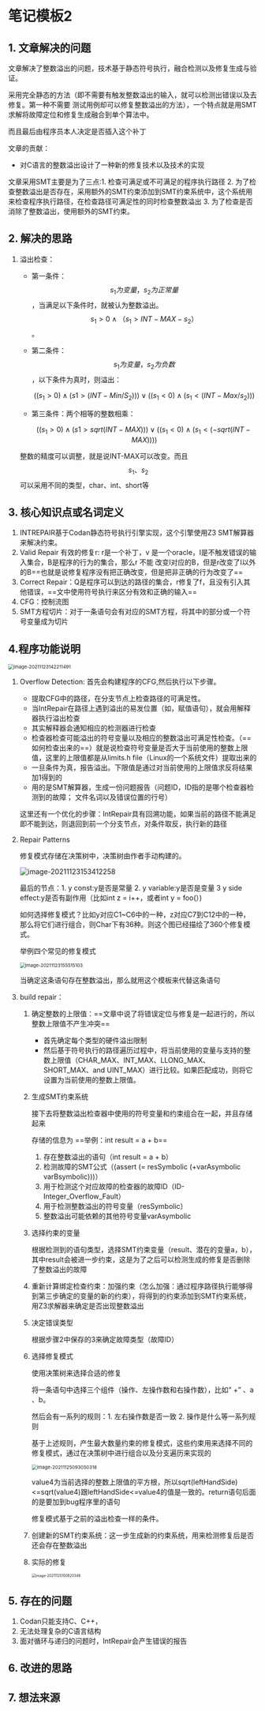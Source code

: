 # 笔记模板2

## 1. 文章解决的问题

文章解决了整数溢出的问题，技术基于静态符号执行，融合检测以及修复生成与验证。

采用完全静态的方法（即不需要有触发整数溢出的输入，就可以检测出错误以及去修复。第一种不需要 测试用例却可以修复整数溢出的方法），一个特点就是用SMT求解将故障定位和修复生成融合到单个算法中。

而且最后由程序员本人决定是否插入这个补丁

文章的贡献：

* 对C语言的整数溢出设计了一种新的修复技术以及技术的实现



文章采用SMT主要是为了三点:1. 检查可满足或不可满足的程序执行路径     2. 为了检查整数溢出是否存在，采用额外的SMT约束添加到SMT约束系统中，这个系统用来检查程序执行路径，在检查路径可满足性的同时检查整数溢出  3. 为了检查是否消除了整数溢出，使用额外的SMT约束。

## 2. 解决的思路

1. 溢出检查：

   * 第一条件：$$s_1为变量，s_2为正常量$$，当满足以下条件时，就被认为整数溢出。$$s_1 > 0 \wedge （s_1 > INT-MAX - s_2）$$。

   * 第二条件：$$s_1为变量，s_2为负数$$，以下条件为真时，则溢出：

     $$((s_1>0)\wedge(s1>(INT-Min/S_2))) \vee ((s_1 <0)\wedge(s_1 < (INT-Max / s_2)))$$

   * 第三条件：两个相等的整数相乘：

     $$((s_1>0)\wedge(s1>sqrt(INT-MAX))) \vee ((s_1 <0)\wedge (s_1 < (-sqrt(INT-MAX))))$$

   整数的精度可以调整，就是说INT-MAX可以改变。而且$$s_1、s_2$$可以采用不同的类型，char、int、short等

## 3. 核心知识点或名词定义

1. INTREPAIR基于Codan静态符号执行引擎实现，这个引擎使用Z3 SMT解算器来解决约束。
2. Valid Repair 有效的修复r: r是一个补丁，v 是一个oracle，I是不触发错误的输入集合，B是程序的行为的集合，那么r 不能 改变I对应的B，但是r改变了I以外的B==也就是说修复程序没有把正确改变，但是把非正确的行为改变了==
3. Correct Repair：Q是程序可以到达的路径的集合，r修复了f，且没有引入其他错误，==文中使用符号执行来区分有效和正确的输入==
4. CFG：控制流图
5. SMT方程切片：对于一条语句会有对应的SMT方程，将其中的部分或一个符号变量成为切片

## 4.程序功能说明

<img src="C:\Users\HDULAB601\AppData\Roaming\Typora\typora-user-images\image-20211123142211491.png" alt="image-20211123142211491" style="zoom: 67%;" />

1. Overflow Detection: 首先会构建程序的CFG,然后执行以下步骤。

   * 提取CFG中的路径，在分支节点上检查路径的可满足性。
   * 当IntRepair在路径上遇到溢出的易发位置（如，赋值语句），就会用解释器执行溢出检查
   * 其实解释器会通知相应的检测器进行检查
   * 检查器检查可能溢出的符号变量以及相应的整数溢出可满足性检查。（==如何检查出来的==）就是说检查符号变量是否大于当前使用的整数上限值，这里的上限值都是从limits.h file（Linux的一个系统文件）提取出来的
   * 一旦条件为真，报告溢出。下限值是通过对当前使用的上限值求反将结果加1得到的
   * 用的是SMT解算器，生成一份问题报告（问题ID，ID指的是哪个检查器检测到的故障； 文件名词以及错误位置的行号）

   这里还有一个优化的步骤：IntRepair具有回溯功能，如果当前的路径不能满足即不能到达，则退回到前一个分支节点，对条件取反，执行新的路径

2. Repair Patterns

   修复模式存储在决策树中，决策树由作者手动构建的。

   ![image-20211123153412258](C:\Users\HDULAB601\AppData\Roaming\Typora\typora-user-images\image-20211123153412258.png)

   最后的节点：1. y const:y是否是常量        2. y variable:y是否是变量        3 y side effect:y是否有副作用（比如int z = i++，或者int y  = foo(）)

   如何选择修复模式？比如y对应C1~C6中的一种，z对应C7到C12中的一种，那么将它们进行组合，则Char下有36种。则这个图已经描绘了360个修复模式。

   举例四个常见的修复模式

   <img src="C:\Users\HDULAB601\AppData\Roaming\Typora\typora-user-images\image-20211123155515103.png" alt="image-20211123155515103" style="zoom:67%;" />

   当确定这条语句存在整数溢出，那么就用这个模板来代替这条语句

3. build repair：

   1. 确定整数的上限值：==文章中说了将错误定位与修复是一起进行的，所以整数上限值不产生冲突==

      * 首先确定每个类型的硬件溢出限制
      * 然后基于符号执行的路径遍历过程中，将当前使用的变量与支持的整数上限值（CHAR_MAX、INT_MAX、LLONG_MAX、SHORT_MAX、and UINT_MAX）进行比较。如果匹配成功，则将它设置为当前使用的整数上限值。

   2. 生成SMT约束系统

      接下去将整数溢出检查器中使用的符号变量和约束组合在一起，并且存储起来
      
      存储的信息为 ==举例：int result = a + b==
      
      1. 存在整数溢出的语句（int result = a + b）
      2. 检测故障的SMT公式（(assert (= resSymbolic (+varAsymbolic varBsymbolic)))）
      3. 用于检测这个对应故障的检查器的故障ID（ID-Integer_Overflow_Fault）
      4. 用于检测整数溢出的符号变量（resSymbolic）
      5. 整数溢出可能依赖的其他符号变量varAsymbolic
      
   3. 选择约束的变量
   
      根据检测到的语句类型，选择SMT约束变量（result、潜在的变量a，b），其中result会被进一步约束，这是为了之后可以检测生成的修复是否删除了整数溢出的故障
   
   4. 重新计算绑定检查约束：加强约束（怎么加强：通过程序路径执行能够得到第三步确定的变量的新的约束），将得到的约束添加到SMT约束系统，用Z3求解器来确定是否出现整数溢出
   
   5. 决定错误类型
   
      根据步骤2中保存的3来确定故障类型（故障ID）
   
   6. 选择修复模式
   
      使用决策树来选择合适的修复
   
      将一条语句中选择三个组件（操作、左操作数和右操作数），比如“ +” 、a 、b。
   
      然后会有一系列的规则：1. 左右操作数是否一致 2. 操作是什么等一系列规则
   
      基于上述规则，产生最大数量约束的修复模式，这些约束用来选择不同的修复模式，通过在决策树中进行组合以及分支遍历来实现的
   
      <img src="C:\Users\HDULAB601\AppData\Roaming\Typora\typora-user-images\image-20211125093050318.png" alt="image-20211125093050318" style="zoom:67%;" />
   
      value4为当前选择的整数上限值的平方根，所以sqrt(leftHandSide)<=sqrt(value4)跟leftHandSide<=value4的值是一致的。return语句后面的是要加到bug程序里的语句
   
      修复模式基于之前的溢出检查一样的条件。
   
   7. 创建新的SMT约束系统：这一步生成新的约束系统，用来检测修复后是否还会存在整数溢出
   
   8. 实际的修复
   
      <img src="C:\Users\HDULAB601\AppData\Roaming\Typora\typora-user-images\image-20211125100820346.png" alt="image-20211125100820346" style="zoom:50%;" />

## 5. 存在的问题

1. Codan只能支持C、C++，
2. 无法处理复杂的C语言结构
3. 面对循环与递归的问题时，IntRepair会产生错误的报告

## 6. 改进的思路

## 7. 想法来源


